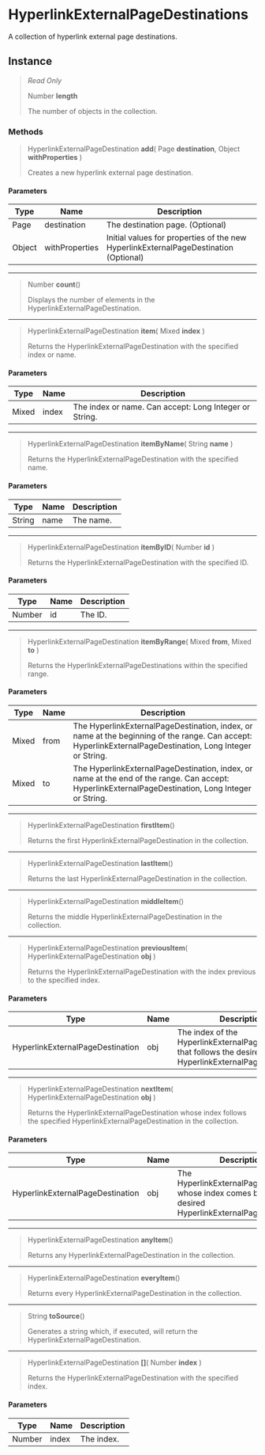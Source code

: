 # HyperlinkExternalPageDestinations
A collection of hyperlink external page destinations.

## Instance
> *Read Only* 
> 
> Number **length** 
>
> The number of objects in the collection.

### Methods
> HyperlinkExternalPageDestination **add**( Page **destination**, Object **withProperties** )
> 
> Creates a new hyperlink external page destination.
#### Parameters
| Type | Name | Description |
|---|---|---|
| Page | destination | The destination page. (Optional) |
| Object | withProperties | Initial values for properties of the new HyperlinkExternalPageDestination (Optional) |

*** 
> Number **count**()
> 
> Displays the number of elements in the HyperlinkExternalPageDestination.
*** 
> HyperlinkExternalPageDestination **item**( Mixed **index** )
> 
> Returns the HyperlinkExternalPageDestination with the specified index or name.
#### Parameters
| Type | Name | Description |
|---|---|---|
| Mixed | index | The index or name. Can accept: Long Integer or String. |

*** 
> HyperlinkExternalPageDestination **itemByName**( String **name** )
> 
> Returns the HyperlinkExternalPageDestination with the specified name.
#### Parameters
| Type | Name | Description |
|---|---|---|
| String | name | The name. |

*** 
> HyperlinkExternalPageDestination **itemByID**( Number **id** )
> 
> Returns the HyperlinkExternalPageDestination with the specified ID.
#### Parameters
| Type | Name | Description |
|---|---|---|
| Number | id | The ID. |

*** 
> HyperlinkExternalPageDestination **itemByRange**( Mixed **from**, Mixed **to** )
> 
> Returns the HyperlinkExternalPageDestinations within the specified range.
#### Parameters
| Type | Name | Description |
|---|---|---|
| Mixed | from | The HyperlinkExternalPageDestination, index, or name at the beginning of the range. Can accept: HyperlinkExternalPageDestination, Long Integer or String. |
| Mixed | to | The HyperlinkExternalPageDestination, index, or name at the end of the range. Can accept: HyperlinkExternalPageDestination, Long Integer or String. |

*** 
> HyperlinkExternalPageDestination **firstItem**()
> 
> Returns the first HyperlinkExternalPageDestination in the collection.
*** 
> HyperlinkExternalPageDestination **lastItem**()
> 
> Returns the last HyperlinkExternalPageDestination in the collection.
*** 
> HyperlinkExternalPageDestination **middleItem**()
> 
> Returns the middle HyperlinkExternalPageDestination in the collection.
*** 
> HyperlinkExternalPageDestination **previousItem**( HyperlinkExternalPageDestination **obj** )
> 
> Returns the HyperlinkExternalPageDestination with the index previous to the specified index.
#### Parameters
| Type | Name | Description |
|---|---|---|
| HyperlinkExternalPageDestination | obj | The index of the HyperlinkExternalPageDestination that follows the desired HyperlinkExternalPageDestination. |

*** 
> HyperlinkExternalPageDestination **nextItem**( HyperlinkExternalPageDestination **obj** )
> 
> Returns the HyperlinkExternalPageDestination whose index follows the specified HyperlinkExternalPageDestination in the collection.
#### Parameters
| Type | Name | Description |
|---|---|---|
| HyperlinkExternalPageDestination | obj | The HyperlinkExternalPageDestination whose index comes before the desired HyperlinkExternalPageDestination. |

*** 
> HyperlinkExternalPageDestination **anyItem**()
> 
> Returns any HyperlinkExternalPageDestination in the collection.
*** 
> HyperlinkExternalPageDestination **everyItem**()
> 
> Returns every HyperlinkExternalPageDestination in the collection.
*** 
> String **toSource**()
> 
> Generates a string which, if executed, will return the HyperlinkExternalPageDestination.
*** 
> HyperlinkExternalPageDestination **[]**( Number **index** )
> 
> Returns the HyperlinkExternalPageDestination with the specified index.
#### Parameters
| Type | Name | Description |
|---|---|---|
| Number | index | The index. |


